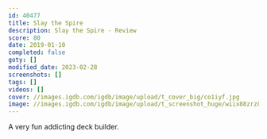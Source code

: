 ```yaml
---
id: 40477
title: Slay the Spire
description: Slay the Spire - Review
score: 80
date: 2019-01-10
completed: false
goty: []
modified_date: 2023-02-28
screenshots: []
tags: []
videos: []
cover: //images.igdb.com/igdb/image/upload/t_cover_big/co1iyf.jpg
image: //images.igdb.com/igdb/image/upload/t_screenshot_huge/wiix88zrz8o1mguwi47n.jpg
---
```

A very fun addicting deck builder.